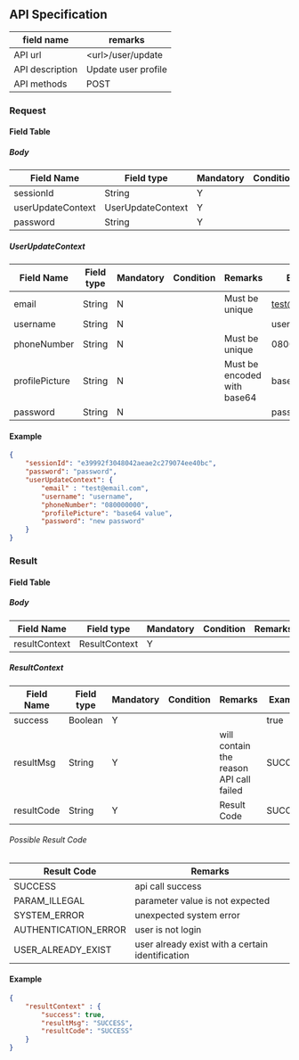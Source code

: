 ## API Specification

| field name      | remarks             |
| --------------- | ------------------- |
| API url         | \<url\>/user/update |
| API description | Update user profile |
| API methods     | POST                |

### Request
#### Field Table

##### Body

| Field Name        | Field type        | Mandatory | Condition | Remarks | Example                          |
| ----------------- | ----------------- | --------- | --------- | ------- | -------------------------------- |
| sessionId         | String            | Y         |           |         | e39992f3048042aeae2c279074ee40bc |
| userUpdateContext | UserUpdateContext | Y         |           |         |                                  |
| password          | String            | Y         |           |         | password                         |

##### UserUpdateContext

| Field Name     | Field type | Mandatory | Condition | Remarks                     | Example        |
| -------------- | ---------- | --------- | --------- | --------------------------- | -------------- |
| email          | String     | N         |           | Must be unique              | test@email.com |
| username       | String     | N         |           |                             | username       |
| phoneNumber    | String     | N         |           | Must be unique              | 08000000       |
| profilePicture | String     | N         |           | Must be encoded with base64 | base64 value   |
| password       | String     | N         |           |                             | password       |

#### Example

```json
{
    "sessionId": "e39992f3048042aeae2c279074ee40bc",
    "password": "password",
    "userUpdateContext": {
        "email" : "test@email.com",
        "username": "username",
        "phoneNumber": "080000000",
        "profilePicture": "base64 value",
        "password": "new password"
    }
}
```

### Result
#### Field Table

##### Body


| Field Name    | Field type    | Mandatory | Condition | Remarks | Example |
| ------------- | ------------- | --------- | --------- | ------- | ------- |
| resultContext | ResultContext | Y         |           |         |         |

##### ResultContext

| Field Name | Field type | Mandatory | Condition | Remarks                                 | Example |
| ---------- | ---------- | --------- | --------- | --------------------------------------- | ------- |
| success    | Boolean    | Y         |           |                                         | true    |
| resultMsg  | String     | Y         |           | will contain the reason API call failed | SUCCESS |
| resultCode | String     | Y         |           | Result Code                             | SUCCESS |

###### Possible Result Code
| Result Code          | Remarks                                          |
| -------------------- | ------------------------------------------------ |
| SUCCESS              | api call success                                 |
| PARAM_ILLEGAL        | parameter value is not expected                  |
| SYSTEM_ERROR         | unexpected system error                          |
| AUTHENTICATION_ERROR | user is not login                                |
| USER_ALREADY_EXIST   | user already exist with a certain identification |

#### Example

```json
{
    "resultContext" : {
        "success": true,
        "resultMsg": "SUCCESS",
        "resultCode": "SUCCESS"
    }
}
```
